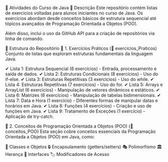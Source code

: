 📌 Atividades do Curso de Java
📌 Descrição
Este repositório contém listas de exercícios voltadas para alunos iniciantes no curso de Java. Os exercícios abordam desde conceitos básicos de estrutura sequencial até tópicos avançados de Programação Orientada a Objetos (POO).

Além disso, inclui o uso da GitHub API para a criação de repositórios via linha de comando.

📂 Estrutura do Repositório
📝 1. Exercícios Práticos (📂 exercicios_Praticos)
Conjunto de listas que exploram estruturas fundamentais da linguagem Java.

✔ Lista 1: Estrutura Sequencial (6 exercícios) - Entrada, processamento e saída de dados.
✔ Lista 2: Estruturas Condicionais (8 exercícios) - Uso do if-else.
✔ Lista 3: Estruturas Repetitivas (3 exercícios) - Uso do while.
✔ Lista 4: Estruturas Repetitivas (7 exercícios) - Uso do for.
✔ Lista 5: Arrays e ArrayList (6 exercícios) - Manipulação de vetores dinâmicos e estáticos.
✔ Lista 6: Matrizes (6 exercícios) - Manipulação de tabelas bidimensionais.
✔ Lista 7: Data e Hora (1 exercício) - Diferentes formas de manipular datas e horários em Java.
✔ Lista 8: Funções (4 exercícios) - Criação e uso de funções em Java.
✔ Lista 9: Tratamento de Exceções (1 exercício) - Aplicação de try-catch.

🔹 2. Conceitos de Programação Orientada a Objetos (POO) (📂 conceitos_POO)
Esta seção cobre conceitos essenciais da Programação Orientada a Objetos (POO) em Java, como:

📌 Classes e Objetos
🔒 Encapsulamento (getters/setters)
🎭 Polimorfismo
🏛️ Herança
🔄 Interfaces
🏷️ Modificadores de Acesso
